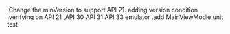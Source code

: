 .Change the minVersion to support API 21. adding version condition  
.verifying on API 21 ,API 30 API 31 API 33 emulator 
.add MainViewModle unit test